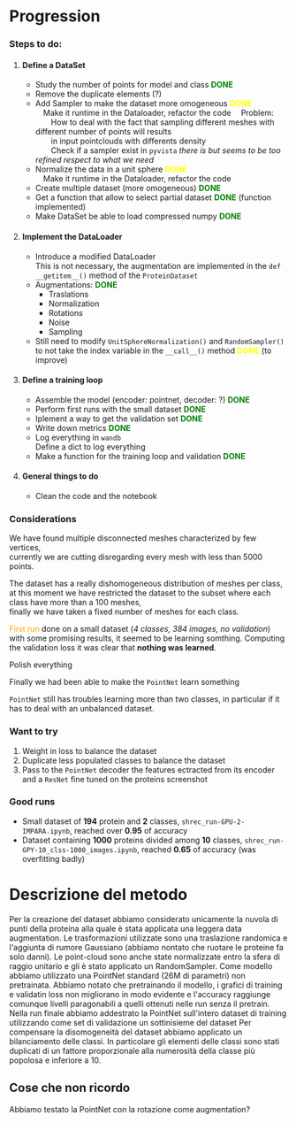 # Progression

### Steps to do:
1. #### Define a DataSet
    
    - Study the number of points for model and class <span style="color:green">**DONE**</span>  
    - Remove the duplicate elements (?)  
    - Add Sampler to make the dataset more omogeneous <span style="color:yellow">**DONE**</span>  
    &emsp;Make it runtime in the Dataloader, refactor the code 
    &emsp;Problem:  
    &emsp;&emsp;How to deal with the fact that sampling different meshes with different number of points will results  
    &emsp;&emsp;in input pointclouds with differents density  
    &emsp;&emsp;Check if a sampler exist in <code>pyvista</code> _there is but seems to be too refined respect to what we need_
    - Normalize the data in a unit sphere <span style="color:yellow">**DONE**</span>  
    &emsp;Make it runtime in the Dataloader, refactor the code 
    - Create multiple dataset (more omogeneous) <span style="color:green">**DONE**</span>  
    - Get a function that allow to select partial dataset <span style="color:green">**DONE**</span> (function implemented)  
    - Make DataSet be able to load compressed numpy <span style="color:green">**DONE**</span>  

1. #### Implement the DataLoader
    
    - Introduce a modified DataLoader  
    This is not necessary, the augmentation are implemented in the <code>def \_\_getitem__()</code> method of the <code>ProteinDataset</code>
    - Augmentations:  <span style="color:green">**DONE**</span>
        - Traslations
        - Normalization
        - Rotations 
        - Noise
        - Sampling
    - Still need to modify <code>UnitSphereNormalization()</code> and <code>RandomSampler()</code> to not take the index variable in the <code>\_\_call__()</code> method <span style="color:yellow">**DONE**</span> (to improve)

1. #### Define a training loop

    - Assemble the model (encoder: pointnet, decoder: ?) <span style="color:green">**DONE**</span>  
    - Perform first runs with the small dataset <span style="color:green">**DONE**</span>  
    - Iplement a way to get the validation set <span style="color:green">**DONE**</span> 
    - Write down metrics <span style="color:green">**DONE**</span> 
    - Log everything in <code>wandb</code>  
    Define a dict to log everything
    - Make a function for the training loop and validation <span style="color:green">**DONE**</span>

1. #### General things to do  
    
    - Clean the code and the notebook  

### Considerations

We have found multiple disconnected meshes characterized by few vertices,  
currently we are cutting disregarding every mesh with less than 5000 points.

The dataset has a really dishomogeneous distribution of meshes per class,  
at this moment we have restricted the dataset to the subset where each class have more than a 100 meshes,  
finally we have taken a fixed number of meshes for each class.

<span style="color:orange">First run</span> done on a small dataset (_4 classes, 384 images, no validation_) with some promising results, it seemed to be learning somthing. Computing the validation loss it was clear that **nothing was learned**.

Polish everything

Finally we had been able to make the <code>PointNet</code> learn something  

<code>PointNet</code> still has troubles learning more than two classes, in particular if it has to deal with an unbalanced dataset.

### Want to try

1. Weight in loss to balance the dataset  
1. Duplicate less populated classes to balance the dataset  
1. Pass to the <code>PointNet</code> decoder the features ectracted from its encoder and a <code>ResNet</code> fine tuned on the proteins screenshot

### Good runs

- Small dataset of **194** protein and **2** classes, <code>shrec_run-GPU-2-IMPARA.ipynb</code>, reached over **0.95** of accuracy  
- Dataset containing **1000** proteins divided among **10** classes, <code>shrec_run-GPY-10_clss-1000_images.ipynb</code>, reached **0.65** of accuracy (was overfitting badly)

# Descrizione del metodo

Per la creazione del dataset abbiamo considerato unicamente la nuvola di punti della proteina alla quale è stata applicata una leggera data augmentation. Le trasformazioni utilizzate sono una traslazione randomica e l'aggiunta di rumore Gaussiano (abbiamo nontato che ruotare le proteine fa solo danni). Le point-cloud sono anche state normalizzate entro la sfera di raggio unitario e gli è stato applicato un RandomSampler.
Come modello abbiamo utilizzato una PointNet standard (26M di parametri) non pretrainata. Abbiamo notato che pretrainando il modello, i grafici di training e validatin loss non migliorano in modo evidente e l'accuracy raggiunge comunque livelli paragonabili a quelli ottenuti nelle run senza il pretrain.
Nella run finale abbiamo addestrato la PointNet sull'intero dataset di training utilizzando come set di validazione un sottinisieme del dataset
Per compensare la disomogeneità del dataset abbiamo applicato un bilanciamento delle classi. In particolare gli elementi delle classi sono stati duplicati di un fattore proporzionale alla numerosità della classe più popolosa e inferiore a 10.

## Cose che non ricordo

Abbiamo testato la PointNet con la rotazione come augmentation?
